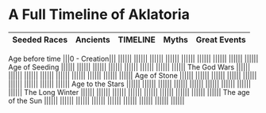 # A Full Timeline of Aklatoria

|Seeded Races|Ancients|TIMELINE|Myths|Great Events|
|-----------:|-------:|:------:|:----|:-----------|
Age before time
|||0 - Creation|||
||||||
||||||
||||||
||||||
||||||
||||||
||||||
||||||
||||||
Age of Seeding
||||||
||||||
||||||
||||||
||||||
||||||
||||||
||||||
The God Wars
||||||
||||||
||||||
||||||
||||||
||||||
||||||
||||||
||||||
Age of Stone
||||||
||||||
||||||
||||||
||||||
||||||
||||||
||||||
||||||
Age to the Stars
||||||
||||||
||||||
||||||
||||||
||||||
||||||
||||||
||||||
The Long Winter
||||||
||||||
||||||
||||||
||||||
||||||
||||||
||||||
||||||
The age of the Sun
||||||
||||||
||||||
||||||
||||||
||||||
||||||
||||||
||||||